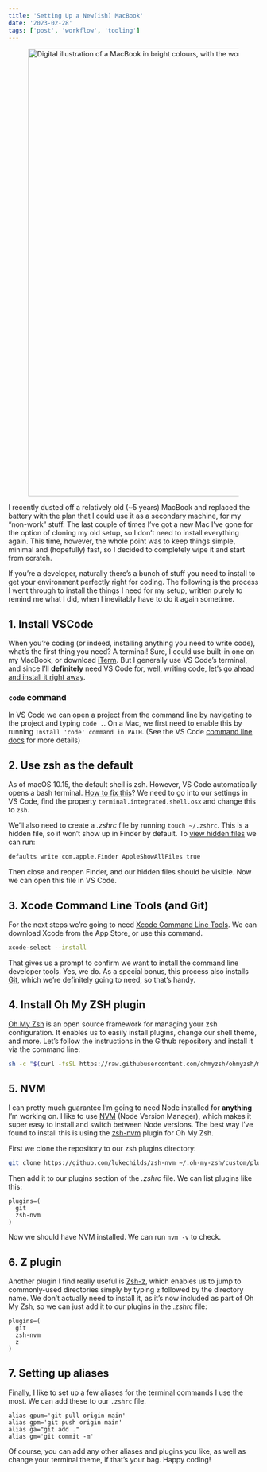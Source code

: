```yaml
---
title: 'Setting Up a New(ish) MacBook'
date: '2023-02-28'
tags: ['post', 'workflow', 'tooling']
---
```


<figure>
  <img src="/setting-up-a-new-macbook.svg" alt="Digital illustration of a MacBook in bright colours, with the words “let’s go!” on the screen" width="1600" height="900">
</figure>

I recently dusted off a relatively old (~5 years) MacBook and replaced the battery with the plan that I could use it as a secondary machine, for my “non-work” stuff. The last couple of times I’ve got a new Mac I’ve gone for the option of cloning my old setup, so I don’t need to install everything again. This time, however, the whole point was to keep things simple, minimal and (hopefully) fast, so I decided to completely wipe it and start from scratch.

If you’re a developer, naturally there’s a bunch of stuff you need to install to get your environment perfectly right for coding. The following is the process I went through to install the things I need for my setup, written purely to remind me what I did, when I inevitably have to do it again sometime.

## 1. Install VSCode

When you’re coding (or indeed, installing anything you need to write code), what’s the first thing you need? A terminal! Sure, I could use built-in one on my MacBook, or download [iTerm](https://iterm2.com/). But I generally use VS Code’s terminal, and since I’ll **definitely** need VS Code for, well, writing code, let’s [go ahead and install it right away](https://code.visualstudio.com/).

### `code` command

In VS Code we can open a project from the command line by navigating to the project and typing `code .`. On a Mac, we first need to enable this by running `Install 'code' command in PATH`. (See the VS Code [command line docs](https://code.visualstudio.com/docs/editor/command-line) for more details)

## 2. Use zsh as the default

As of macOS 10.15, the default shell is zsh. However, VS Code automatically opens a bash terminal. [How to fix this](https://dev.to/nyanev/how-to-use-zsh-in-vs-code-for-mac-39dp)? We need to go into our settings in VS Code, find the property `terminal.integrated.shell.osx` and change this to `zsh`.

We’ll also need to create a _.zshrc_ file by running `touch ~/.zshrc`. This is a hidden file, so it won’t show up in Finder by default. To [view hidden files](https://www.techradar.com/how-to/how-to-show-hidden-files-in-macos) we can run:

```bash
defaults write com.apple.Finder AppleShowAllFiles true
```

Then close and reopen Finder, and our hidden files should be visible. Now we can open this file in VS Code.

## 3. Xcode Command Line Tools (and Git)

For the next steps we’re going to need [Xcode Command Line Tools](https://www.freecodecamp.org/news/install-xcode-command-line-tools/). We can download Xcode from the App Store, or use this command.

```bash
xcode-select --install
```

That gives us a prompt to confirm we want to install the command line developer tools. Yes, we do. As a special bonus, this process also installs [Git](https://git-scm.com/book/en/v2/Getting-Started-Installing-Git), which we’re definitely going to need, so that’s handy.

## 4. Install Oh My ZSH plugin

[Oh My Zsh](https://github.com/ohmyzsh/ohmyzsh) is an open source framework for managing your zsh configuration. It enables us to easily install plugins, change our shell theme, and more. Let’s follow the instructions in the Github repository and install it via the command line:

```bash
sh -c "$(curl -fsSL https://raw.githubusercontent.com/ohmyzsh/ohmyzsh/master/tools/install.sh)"
```

## 5. NVM

I can pretty much guarantee I’m going to need Node installed for **anything** I’m working on. I like to use [NVM](https://github.com/nvm-sh/nvm) (Node Version Manager), which makes it super easy to install and switch between Node versions. The best way I’ve found to install this is using the [zsh-nvm](https://github.com/lukechilds/zsh-nvm) plugin for Oh My Zsh.

First we clone the repository to our zsh plugins directory:

```bash
git clone https://github.com/lukechilds/zsh-nvm ~/.oh-my-zsh/custom/plugins/zsh-nvm
```

Then add it to our plugins section of the _.zshrc_ file. We can list plugins like this:

```
plugins=(
  git
  zsh-nvm
)
```

Now we should have NVM installed. We can run `nvm -v` to check.

## 6. Z plugin

Another plugin I find really useful is [Zsh-z](https://github.com/agkozak/zsh-z), which enables us to jump to commonly-used directories simply by typing `z` followed by the directory name. We don’t actually need to install it, as it’s now included as part of Oh My Zsh, so we can just add it to our plugins in the _.zshrc_ file:

```
plugins=(
  git
  zsh-nvm
  z
)
```

## 7. Setting up aliases

Finally, I like to set up a few aliases for the terminal commands I use the most. We can add these to our `.zshrc` file.

```
alias gpum='git pull origin main'
alias gpm='git push origin main'
alias ga="git add ."
alias gm='git commit -m'
```

Of course, you can add any other aliases and plugins you like, as well as change your terminal theme, if that’s your bag. Happy coding!
